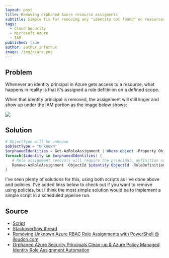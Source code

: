 ```yaml
---
layout: post
title: Removing orphaned Azure resource assigments
subtitle: Simple fix for removing any "identity not found" on resources in Microsoft Azure.
tags:
  - Cloud Security
  - Microsoft Azure
  - IAM
published: true
author: author_infernux
image: /img/azure.png
---
```


## Problem

Whenever an identity principal in Azure gets access to a resource, what happens in reality is that it's assigned a role defitinion on a defined scope. 

When that identity principal is removed, the assignment will still linger and show up under the IAM portion as the image below shows:

![](https://external-content.duckduckgo.com/iu/?u=https%3A%2F%2Flearn.microsoft.com%2Fen-us%2Fazure%2Factive-directory%2Fmanaged-identities-azure-resources%2Fmedia%2Fmanaged-identity-best-practice-recommendations%2Fidentity-not-found.png&f=1&nofb=1&ipt=b5882cc06afa0fced6e249bfd16bd8ee7f64774d65d1ac681bbec3a3ec050188&ipo=images)

## Solution


```powershell
# ObjectType will be unknown
$objectType = "Unknown"
$orphanedIdentities = Get-AzRoleAssignment | Where-object -Property ObjectType -eq $objectType
foreach($identity in $orphanedIdentities) {
   # Role assignment removals will require the principal, definition name/id and scope of assignment to work
   Remove-AzRoleAssignment -ObjectId $identity.ObjectId -RoleDefinitionName $identity.RoleDefinitionName -Scope $identity.Scope
}
```

I've seen plenty of solutions for this, using both scripts as I've done above and policies. I've added links below to check out if you want to remove using policies, but I think the most simple solution would be to implement a simple script in a scheduled pipeline run.

## Source

- [Script](https://github.com/infernuxmonster/MicrosoftSentinel-Scripts/blob/main/Remove-OrphanedAzureResourceAssignments.ps1)
- [Stackoverflow thread](https://stackoverflow.com/questions/75002189/delete-orphaned-role-assignments-in-azure)
- [Removing Unknown Azure RBAC Role Assignments with PowerShell @ jloudon.com](https://jloudon.com/cloud/Removing-Unknown-Azure-RBAC-Role-Assignments-with-PowerShell/)
- [Orphaned Azure Security Principals Clean-up & Azure Policy Managed Identity Role Assignment Automation](https://mortenknudsen.net/?p=938)